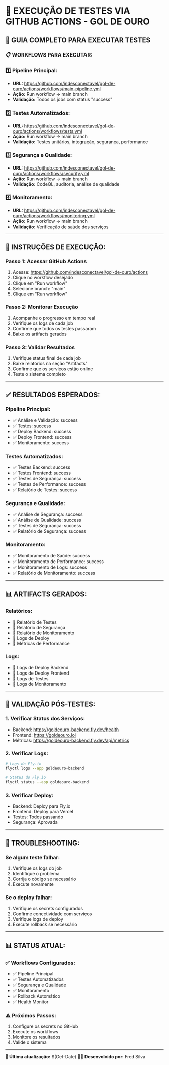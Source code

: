 # 🧪 EXECUÇÃO DE TESTES VIA GITHUB ACTIONS - GOL DE OURO

## 🎯 **GUIA COMPLETO PARA EXECUTAR TESTES**

### **📋 WORKFLOWS PARA EXECUTAR:**

### **1️⃣ Pipeline Principal:**
- **URL:** https://github.com/indesconectavel/gol-de-ouro/actions/workflows/main-pipeline.yml
- **Ação:** Run workflow → main branch
- **Validação:** Todos os jobs com status "success"

### **2️⃣ Testes Automatizados:**
- **URL:** https://github.com/indesconectavel/gol-de-ouro/actions/workflows/tests.yml
- **Ação:** Run workflow → main branch
- **Validação:** Testes unitários, integração, segurança, performance

### **3️⃣ Segurança e Qualidade:**
- **URL:** https://github.com/indesconectavel/gol-de-ouro/actions/workflows/security.yml
- **Ação:** Run workflow → main branch
- **Validação:** CodeQL, auditoria, análise de qualidade

### **4️⃣ Monitoramento:**
- **URL:** https://github.com/indesconectavel/gol-de-ouro/actions/workflows/monitoring.yml
- **Ação:** Run workflow → main branch
- **Validação:** Verificação de saúde dos serviços

---

## 🚀 **INSTRUÇÕES DE EXECUÇÃO:**

### **Passo 1: Acessar GitHub Actions**
1. Acesse: https://github.com/indesconectavel/gol-de-ouro/actions
2. Clique no workflow desejado
3. Clique em "Run workflow"
4. Selecione branch: "main"
5. Clique em "Run workflow"

### **Passo 2: Monitorar Execução**
1. Acompanhe o progresso em tempo real
2. Verifique os logs de cada job
3. Confirme que todos os testes passaram
4. Baixe os artifacts gerados

### **Passo 3: Validar Resultados**
1. Verifique status final de cada job
2. Baixe relatórios na seção "Artifacts"
3. Confirme que os serviços estão online
4. Teste o sistema completo

---

## ✅ **RESULTADOS ESPERADOS:**

### **Pipeline Principal:**
- ✅ Análise e Validação: success
- ✅ Testes: success
- ✅ Deploy Backend: success
- ✅ Deploy Frontend: success
- ✅ Monitoramento: success

### **Testes Automatizados:**
- ✅ Testes Backend: success
- ✅ Testes Frontend: success
- ✅ Testes de Segurança: success
- ✅ Testes de Performance: success
- ✅ Relatório de Testes: success

### **Segurança e Qualidade:**
- ✅ Análise de Segurança: success
- ✅ Análise de Qualidade: success
- ✅ Testes de Segurança: success
- ✅ Relatório de Segurança: success

### **Monitoramento:**
- ✅ Monitoramento de Saúde: success
- ✅ Monitoramento de Performance: success
- ✅ Monitoramento de Logs: success
- ✅ Relatório de Monitoramento: success

---

## 📊 **ARTIFACTS GERADOS:**

### **Relatórios:**
- 📄 Relatório de Testes
- 📄 Relatório de Segurança
- 📄 Relatório de Monitoramento
- 📄 Logs de Deploy
- 📄 Métricas de Performance

### **Logs:**
- 📄 Logs de Deploy Backend
- 📄 Logs de Deploy Frontend
- 📄 Logs de Testes
- 📄 Logs de Monitoramento

---

## 🎯 **VALIDAÇÃO PÓS-TESTES:**

### **1. Verificar Status dos Serviços:**
- Backend: https://goldeouro-backend.fly.dev/health
- Frontend: https://goldeouro.lol
- Métricas: https://goldeouro-backend.fly.dev/api/metrics

### **2. Verificar Logs:**
```bash
# Logs do Fly.io
flyctl logs --app goldeouro-backend

# Status do Fly.io
flyctl status --app goldeouro-backend
```

### **3. Verificar Deploy:**
- Backend: Deploy para Fly.io
- Frontend: Deploy para Vercel
- Testes: Todos passando
- Segurança: Aprovada

---

## 🚨 **TROUBLESHOOTING:**

### **Se algum teste falhar:**
1. Verifique os logs do job
2. Identifique o problema
3. Corrija o código se necessário
4. Execute novamente

### **Se o deploy falhar:**
1. Verifique os secrets configurados
2. Confirme conectividade com serviços
3. Verifique logs de deploy
4. Execute rollback se necessário

---

## 📊 **STATUS ATUAL:**

### **✅ Workflows Configurados:**
- ✅ Pipeline Principal
- ✅ Testes Automatizados
- ✅ Segurança e Qualidade
- ✅ Monitoramento
- ✅ Rollback Automático
- ✅ Health Monitor

### **⚠️ Próximos Passos:**
1. Configure os secrets no GitHub
2. Execute os workflows
3. Monitore os resultados
4. Valide o sistema

---

**📅 Última atualização:** $(Get-Date)
**👨‍💻 Desenvolvido por:** Fred Silva
